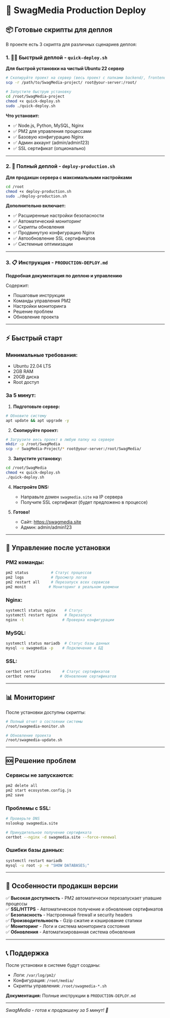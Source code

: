 # 🚀 SwagMedia Production Deploy

## 📦 Готовые скрипты для деплоя

В проекте есть 3 скрипта для различных сценариев деплоя:

### 1. 🏃‍♂️ Быстрый деплой - `quick-deploy.sh`
**Для быстрой установки на чистый Ubuntu 22 сервер**

```bash
# Скопируйте проект на сервер (весь проект с папками backend/, frontend/ и скриптами)
scp -r /path/to/SwagMedia-project/ root@your-server:/root/

# Запустите быструю установку
cd /root/SwagMedia-project
chmod +x quick-deploy.sh
sudo ./quick-deploy.sh
```

**Что установит:**
- ✅ Node.js, Python, MySQL, Nginx
- ✅ PM2 для управления процессами
- ✅ Базовую конфигурацию Nginx
- ✅ Админ аккаунт (admin/admin123)
- ✅ SSL сертификат (опционально)

---

### 2. 🔧 Полный деплой - `deploy-production.sh`
**Для продакшн сервера с максимальными настройками**

```bash
cd /root
chmod +x deploy-production.sh
sudo ./deploy-production.sh
```

**Дополнительно включает:**
- ✅ Расширенные настройки безопасности
- ✅ Автоматический мониторинг
- ✅ Скрипты обновления
- ✅ Продвинутую конфигурацию Nginx
- ✅ Автообновление SSL сертификатов
- ✅ Системные оптимизации

---

### 3. 📋 Инструкция - `PRODUCTION-DEPLOY.md`
**Подробная документация по деплою и управлению**

Содержит:
- Пошаговые инструкции
- Команды управления PM2
- Настройки мониторинга
- Решение проблем
- Обновление проекта

---

## ⚡ Быстрый старт

### Минимальные требования:
- Ubuntu 22.04 LTS
- 2GB RAM
- 20GB диска
- Root доступ

### За 5 минут:

1. **Подготовьте сервер:**
```bash
# Обновите систему
apt update && apt upgrade -y
```

2. **Скопируйте проект:**
```bash
# Загрузите весь проект в любую папку на сервере
mkdir -p /root/SwagMedia
scp -r SwagMedia-Project/* root@your-server:/root/SwagMedia/
```

3. **Запустите установку:**
```bash
cd /root/SwagMedia
chmod +x quick-deploy.sh
./quick-deploy.sh
```

4. **Настройте DNS:**
   - Направьте домен `swagmedia.site` на IP сервера
   - Получите SSL сертификат (будет предложено в процессе)

5. **Готово!** 
   - Сайт: https://swagmedia.site
   - Админ: admin/admin123

---

## 🔧 Управление после установки

### PM2 команды:
```bash
pm2 status          # Статус процессов
pm2 logs            # Просмотр логов
pm2 restart all     # Перезапуск всех сервисов
pm2 monit          # Мониторинг в реальном времени
```

### Nginx:
```bash
systemctl status nginx    # Статус
systemctl restart nginx   # Перезапуск  
nginx -t                 # Проверка конфигурации
```

### MySQL:
```bash
systemctl status mariadb  # Статус базы данных
mysql -u swagmedia -p    # Подключение к БД
```

### SSL:
```bash
certbot certificates     # Статус сертификатов
certbot renew           # Обновление сертификатов
```

---

## 📊 Мониторинг

После установки доступны скрипты:

```bash
# Полный отчет о состоянии системы
/root/swagmedia-monitor.sh

# Обновление проекта
/root/swagmedia-update.sh
```

---

## 🆘 Решение проблем

### Сервисы не запускаются:
```bash
pm2 delete all
pm2 start ecosystem.config.js
pm2 save
```

### Проблемы с SSL:
```bash
# Проверьте DNS
nslookup swagmedia.site

# Принудительное получение сертификата
certbot --nginx -d swagmedia.site --force-renewal
```

### Ошибки базы данных:
```bash
systemctl restart mariadb
mysql -u root -p -e "SHOW DATABASES;"
```

---

## 🌟 Особенности продакшн версии

✅ **Высокая доступность** - PM2 автоматически перезапускает упавшие процессы  
✅ **SSL/HTTPS** - Автоматическое получение и обновление сертификатов  
✅ **Безопасность** - Настроенный firewall и security headers  
✅ **Производительность** - Gzip сжатие и кэширование статики  
✅ **Мониторинг** - Логи и система мониторинга состояния  
✅ **Обновления** - Автоматизированная система обновления  

---

## 📞 Поддержка

После установки в системе будут созданы:
- Логи: `/var/log/pm2/`  
- Конфигурация: `/root/media/`
- Скрипты управления: `/root/swagmedia-*.sh`

**Документация:** Полные инструкции в `PRODUCTION-DEPLOY.md`

---

*SwagMedia - готов к продакшену за 5 минут! 🚀*